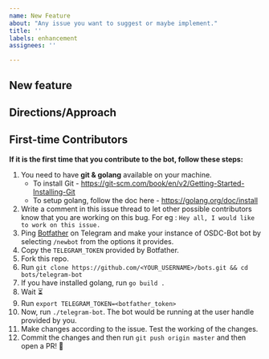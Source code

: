 ```yaml
---
name: New Feature
about: "Any issue you want to suggest or maybe implement."
title: ''
labels: enhancement
assignees: ''

---
```


## New feature
<!-- Details about the new feature -->

## Directions/Approach
<!-- Any approach/direction how to implement it -->

## First-time Contributors

**If it is the first time that you contribute to the bot, follow these steps:**

1. You need to have **git & golang** available on your machine. 
    - To install Git - https://git-scm.com/book/en/v2/Getting-Started-Installing-Git
    - To setup golang, follow the doc here - https://golang.org/doc/install
2. Write a comment in this issue thread to let other possible contributors know that you are working on this bug. For eg : `Hey all, I would like to work on this issue.`
3. Ping [Botfather](https://t.me/BotFather) on Telegram and make your instance of OSDC-Bot bot by selecting `/newbot` from the options it provides.
4. Copy the `TELEGRAM_TOKEN` provided by Botfather. 
5. Fork this repo.
6. Run `git clone https://github.com/<YOUR_USERNAME>/bots.git && cd bots/telegram-bot`
7. If you have installed golang, run `go build .` 
8. Wait ⏳
9. Run `export TELEGRAM_TOKEN=<botfather_token>`
10. Now, run `./telegram-bot`. The bot would be running at the user handle provided by you.
11. Make changes according to the issue. Test the working of the changes.
12. Commit the changes and then run `git push origin master` and then open a PR! 🎉
